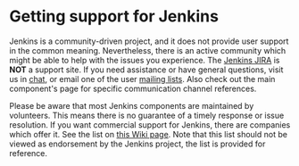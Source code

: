 Getting support for Jenkins
===========================

Jenkins is a community-driven project, and it does not provide user support in the common meaning.
Nevertheless, there is an active community which might be able to help with the issues you experience.
The [Jenkins JIRA](https://issues.jenkins-ci.org/secure/Dashboard.jspa) is **NOT** a support site. 
If you need assistance or have general questions, visit us in [chat](https://jenkins.io/chat/), or email one of the user [mailing lists](https://jenkins.io/mailing-lists/).
Also check out the main component's page for specific communication channel references.

Please be aware that most Jenkins components are maintained by volunteers. 
This means there is no guarantee of a timely response or issue resolution.
If you want commercial support for Jenkins,
there are companies which offer it.
See the list on [this Wiki page](https://wiki.jenkins.io/display/JENKINS/Commercial+Support).
Note that this list should not be viewed as endorsement by the Jenkins project, the list is provided for reference.